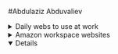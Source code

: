 #Abdulaziz Abduvaliev
<details> 
<summary> Daily webs to use at work <summary>
<details>
<summary>Amazon workspace websites</summary>

| Department | Websites |
|-----:|-------------------------------------------------------|
|   Ambo access|link text||  (https://iad.umbrella.amazon.dev/ata/initiate)|
|   CPT |libk text | | https://midway-auth.amazon.com/SSO/redirect?redirect_uri=https%3A%2F%2Frodeo-iad.amazon.com%2FROC1%2FExSD%3Bjsessionid%3DB081EAD603CAF777D6ABC3B8D2182D9D%3FyAxis%3DPROCESS_PATH%26zAxis%3DWORK_POOL%26shipmentTypes%3DCUSTOMER_SHIPMENTS%26exSDRange.quickRange%3DDAILY%26exSDRange.dailyStart%3D07%253A30%26exSDRange.dailyEnd%3D21%253A00%26giftOption%3DALL%26fulfillmentServiceClass%3DALL%26fracs%3DALL%26isEulerExSDMiss%3DALL%26isEulerPromiseMiss%3DALL%26isEulerUpgraded%3DALL%26isReactiveTransfer%3DALL%26_workPool%3Don%26workPool%3DReadyToPick%26workPool%3DReadyToPickHardCapped%26workPool%3DReadyToPickUnconstrained%26workPool%3DPickingNotYetPicked%26workPool%3DPickingNotYetPickedPrioritized%26workPool%3DPickingNotYetPickedNotPrioritized%26workPool%3DPickingNotYetPickedHardCapped%26workPool%3DCrossdockNotYetPicked%26_workPool%3Don%26workPool%3DPickingPicked%26workPool%3DPickingPickedInProgress%26workPool%3DPickingPickedInTransit%26workPool%3DPickingPickedRouting%26workPool%3DPickingPickedAtDestination%26workPool%3DInducted%26workPool%3DRebinBuffered%26workPool%3DSorted%26workPool%3DGiftWrap%26workPool%3DPacking%26workPool%3DScanned%26workPool%3DProblemSolving%26workPool%3DProcessPartial%26workPool%3DSoftwareException%26workPool%3DCrossdock%26workPool%3DPreSort%26workPool%3DTransshipSorted%26workPool%3DPalletized%26_workPool%3Don%26_workPool%3Don%26processPath%3DPPSingle%26processPath%3DPPHighQuantityShipment%26processPath%3DPPSingleBoxDrop1%26processPath%3DPPSingleSmall%26processPath%3DPPMultiLarge%26processPath%3DPPMultiSmall%26processPath%3DPPMultiWraps%26processPath%3DPPSingleWrap%26processPath%3DPPPalletSingle%26processPath%3DPPPalletLarge%26processPath%3DPPPalletSingleBoxDrop1%26processPath%3DPPPalletSingleSmall%26processPath%3DPPPalletSingleWraps%26processPath%3DPPPalletSmall%26processPath%3DPPSmartPac%26processPath%3DPPSingleLarge%26processPath%3DPPSingleMedium%26processPath%3DPPMix%26processPath%3DPPSmartPacLarge%26processPath%3DPPSingleSmallPoly%26processPath%3DPPSingleCW1000%26processPath%3D%26minPickPriority%3DMIN_PRIORITY%26shipMethod%3D%26shipOption%3D%26sortCode%3D%26fnSku%3D&client_id=https%3A%2F%2Frodeo-iad.amazon.com%3A443&scope=openid&response_type=id_token&nonce=ec30b559dc0a6dbbf733384b4ef95569bee0fbcc3ad66cf51826b431464492fc&sentry_handler_version=midwaygateway&response_mode=query&acr_values=kerberos&use_sentry_key=1&state=%2FROC1%2FExSD%3Bjsessionid%3DB081EAD603CAF777D6ABC3B8D2182D9D%3FyAxis%3DPROCESS_PATH%26zAxis%3DWORK_POOL%26shipmentTypes%3DCUSTOMER_SHIPMENTS%26exSDRange.quickRange%3DDAILY%26exSDRange.dailyStart%3D07%253A30%26exSDRange.dailyEnd%3D21%253A00%26giftOption%3DALL%26fulfillmentServiceClass%3DALL%26fracs%3DALL%26isEulerExSDMiss%3DALL%26isEulerPromiseMiss%3DALL%26isEulerUpgraded%3DALL%26isReactiveTransfer%3DALL%26_workPool%3Don%26workPool%3DReadyToPick%26workPool%3DReadyToPickHardCapped%26workPool%3DReadyToPickUnconstrained%26workPool%3DPickingNotYetPicked%26workPool%3DPickingNotYetPickedPrioritized%26workPool%3DPickingNotYetPickedNotPrioritized%26workPool%3DPickingNotYetPickedHardCapped%26workPool%3DCrossdockNotYetPicked%26_workPool%3Don%26workPool%3DPickingPicked%26workPool%3DPickingPickedInProgress%26workPool%3DPickingPickedInTransit%26workPool%3DPickingPickedRouting%26workPool%3DPickingPickedAtDestination%26workPool%3DInducted%26workPool%3DRebinBuffered%26workPool%3DSorted%26workPool%3DGiftWrap%26workPool%3DPacking%26workPool%3DScanned%26workPool%3DProblemSolving%26workPool%3DProcessPartial%26workPool%3DSoftwareException%26workPool%3DCrossdock%26workPool%3DPreSort%26workPool%3DTransshipSorted%26workPool%3DPalletized%26_workPool%3Don%26_workPool%3Don%26processPath%3DPPSingle%26processPath%3DPPHighQuantityShipment%26processPath%3DPPSingleBoxDrop1%26processPath%3DPPSingleSmall%26processPath%3DPPMultiLarge%26processPath%3DPPMultiSmall%26processPath%3DPPMultiWraps%26processPath%3DPPSingleWrap%26processPath%3DPPPalletSingle%26processPath%3DPPPalletLarge%26processPath%3DPPPalletSingleBoxDrop1%26processPath%3DPPPalletSingleSmall%26processPath%3DPPPalletSingleWraps%26processPath%3DPPPalletSmall%26processPath%3DPPSmartPac%26processPath%3DPPSingleLarge%26processPath%3DPPSingleMedium%26processPath%3DPPMix%26processPath%3DPPSmartPacLarge%26processPath%3DPPSingleSmallPoly%26processPath%3DPPSingleCW1000%26processPath%3D%26minPickPriority%3DMIN_PRIORITY%26shipMethod%3D%26shipOption%3D%26sortCode%3D%26fnSku%3D |
|  GCA | |link text| |https://midway-auth.amazon.com/SSO/redirect?redirect_uri=https%3A%2F%2Fguided-coaching.corp.amazon.com%2F&client_id=guided-coaching.corp.amazon.com%3A443&scope=openid&response_type=id_token&nonce=215f9cf8dc8be30d9eac348b110d1a4d4ea257ecdfa39cfa13c31688d0c03f70&sentry_handler_version=midwaygateway&response_mode=query&acr_values=kerberos&use_sentry_key=1&state=%2F#/opportunities |

</details>
<details open> 
